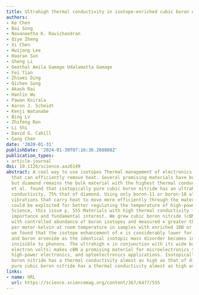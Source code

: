 ```yaml
---
title: Ultrahigh thermal conductivity in isotope-enriched cubic boron nitride
authors:
- Ke Chen
- Bai Song
- Navaneetha K. Ravichandran
- Qiye Zheng
- Xi Chen
- Hwijong Lee
- Haoran Sun
- Sheng Li
- Geethal Amila Gamage Udalamatta Gamage
- Fei Tian
- Zhiwei Ding
- Qichen Song
- Akash Rai
- Hanlin Wu
- Pawan Koirala
- Aaron J. Schmidt
- Kenji Watanabe
- Bing Lv
- Zhifeng Ren
- Li Shi
- David G. Cahill
- Gang Chen
date: '2020-01-31'
publishDate: '2024-01-30T07:16:36.260888Z'
publication_types:
- article-journal
doi: 10.1126/science.aaz6149
abstract: A cool way to use isotopes Thermal management of electronics requires materials
  that can efficiently remove heat. Several promising materials have been found recently,
  but diamond remains the bulk material with the highest thermal conductivity. Chen
  et al. found that isotopically pure cubic boron nitride has an ultrahigh thermal
  conductivity, 75% that of diamond. Using only boron-11 or boron-10 allows the crystal
  vibrations that carry heat to move more efficiently through the material. This property
  could be exploited for better regulating the temperature of high-power devices.
  Science, this issue p. 555 Materials with high thermal conductivity (κ) are of technological
  importance and fundamental interest. We grew cubic boron nitride (cBN) crystals
  with controlled abundance of boron isotopes and measured κ greater than 1600 watts
  per meter-kelvin at room temperature in samples with enriched 10B or 11B. In comparison,
  we found that the isotope enhancement of κ is considerably lower for boron phosphide
  and boron arsenide as the identical isotopic mass disorder becomes increasingly
  invisible to phonons. The ultrahigh κ in conjunction with its wide bandgap (6.2
  electron volts) makes cBN a promising material for microelectronics thermal management,
  high-power electronics, and optoelectronics applications. Isotopically pure cubic
  boron nitride has a thermal conductivity almost as high as that of diamond. Isotopically
  pure cubic boron nitride has a thermal conductivity almost as high as that of diamond.
links:
- name: URL
  url: https://science.sciencemag.org/content/367/6477/555
---
```

